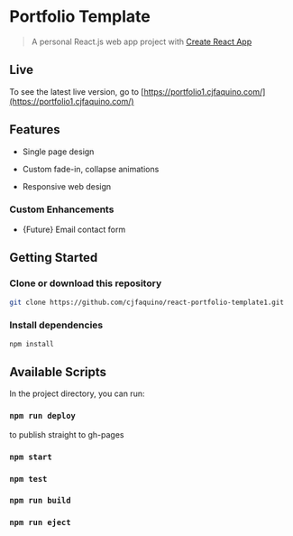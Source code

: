 # Portfolio Template

> A personal React.js web app project with [Create React App](https://github.com/facebook/create-react-app)

## Live

To see the latest live version, go to [https://portfolio1.cjfaquino.com/](https://portfolio1.cjfaquino.com/)

## Features

- Single page design

- Custom fade-in, collapse animations

- Responsive web design

### Custom Enhancements

- {Future} Email contact form

## Getting Started

### Clone or download this repository

```sh
git clone https://github.com/cjfaquino/react-portfolio-template1.git
```

### Install dependencies

```sh
npm install
```

## Available Scripts

In the project directory, you can run:

### `npm run deploy`

to publish straight to gh-pages

### `npm start`

### `npm test`

### `npm run build`

### `npm run eject`
